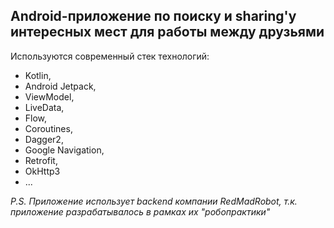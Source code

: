 ## Android-приложение по поиску и sharing'у интересных мест для работы между друзьями

Используются современный стек технологий:
- Kotlin,
- Android Jetpack,
- ViewModel,
- LiveData,
- Flow,
- Coroutines,
- Dagger2,
- Google Navigation,
- Retrofit,
- OkHttp3
- ...

_P.S. Приложение использует backend компании RedMadRobot, т.к. приложение разрабатывалось в рамках их "робопрактики"_

